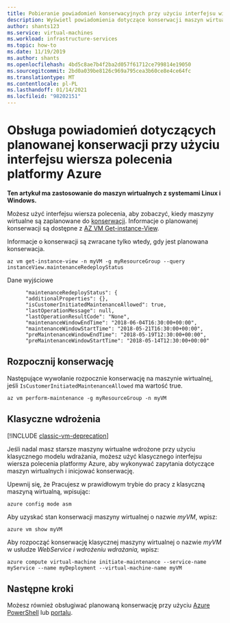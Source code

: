 ```yaml
---
title: Pobieranie powiadomień konserwacyjnych przy użyciu interfejsu wiersza polecenia
description: Wyświetl powiadomienia dotyczące konserwacji maszyn wirtualnych działających na platformie Azure i uruchom konserwację samoobsługową przy użyciu interfejsu wiersza polecenia platformy Azure.
author: shants123
ms.service: virtual-machines
ms.workload: infrastructure-services
ms.topic: how-to
ms.date: 11/19/2019
ms.author: shants
ms.openlocfilehash: 4bd5c8ae7b4f2ba2d057f61712ce799814e19050
ms.sourcegitcommit: 2bd0a039be8126c969a795cea3b60ce8e4ce64fc
ms.translationtype: MT
ms.contentlocale: pl-PL
ms.lasthandoff: 01/14/2021
ms.locfileid: "98202151"
---
```

# <a name="handling-planned-maintenance-notifications-using-the-azure-cli"></a>Obsługa powiadomień dotyczących planowanej konserwacji przy użyciu interfejsu wiersza polecenia platformy Azure

**Ten artykuł ma zastosowanie do maszyn wirtualnych z systemami Linux i Windows.**

Możesz użyć interfejsu wiersza polecenia, aby zobaczyć, kiedy maszyny wirtualne są zaplanowane do [konserwacji](maintenance-notifications.md). Informacje o planowanej konserwacji są dostępne z [AZ VM Get-instance-View](/cli/azure/vm#az-vm-get-instance-view).
 
Informacje o konserwacji są zwracane tylko wtedy, gdy jest planowana konserwacja. 

```azurecli-interactive
az vm get-instance-view -n myVM -g myResourceGroup --query instanceView.maintenanceRedeployStatus
```

Dane wyjściowe
```
      "maintenanceRedeployStatus": {
      "additionalProperties": {},
      "isCustomerInitiatedMaintenanceAllowed": true,
      "lastOperationMessage": null,
      "lastOperationResultCode": "None",
      "maintenanceWindowEndTime": "2018-06-04T16:30:00+00:00",
      "maintenanceWindowStartTime": "2018-05-21T16:30:00+00:00",
      "preMaintenanceWindowEndTime": "2018-05-19T12:30:00+00:00",
      "preMaintenanceWindowStartTime": "2018-05-14T12:30:00+00:00"
```

## <a name="start-maintenance"></a>Rozpocznij konserwację

Następujące wywołanie rozpocznie konserwację na maszynie wirtualnej, jeśli `IsCustomerInitiatedMaintenanceAllowed` ma wartość true.

```azurecli-interactive
az vm perform-maintenance -g myResourceGroup -n myVM 
```

## <a name="classic-deployments"></a>Klasyczne wdrożenia

[!INCLUDE [classic-vm-deprecation](../../includes/classic-vm-deprecation.md)]

Jeśli nadal masz starsze maszyny wirtualne wdrożone przy użyciu klasycznego modelu wdrażania, możesz użyć klasycznego interfejsu wiersza polecenia platformy Azure, aby wykonywać zapytania dotyczące maszyn wirtualnych i inicjować konserwację.

Upewnij się, że Pracujesz w prawidłowym trybie do pracy z klasyczną maszyną wirtualną, wpisując:

```
azure config mode asm
```

Aby uzyskać stan konserwacji maszyny wirtualnej o nazwie *myVM*, wpisz:

```
azure vm show myVM 
``` 

Aby rozpocząć konserwację klasycznej maszyny wirtualnej o nazwie *myVM* w usłudze *WebService* *i wdrożeniu wdrażania,* wpisz:

```
azure compute virtual-machine initiate-maintenance --service-name myService --name myDeployment --virtual-machine-name myVM
```

## <a name="next-steps"></a>Następne kroki

Możesz również obsługiwać planowaną konserwację przy użyciu [Azure PowerShell](maintenance-notifications-powershell.md) lub [portalu](maintenance-notifications-portal.md).
